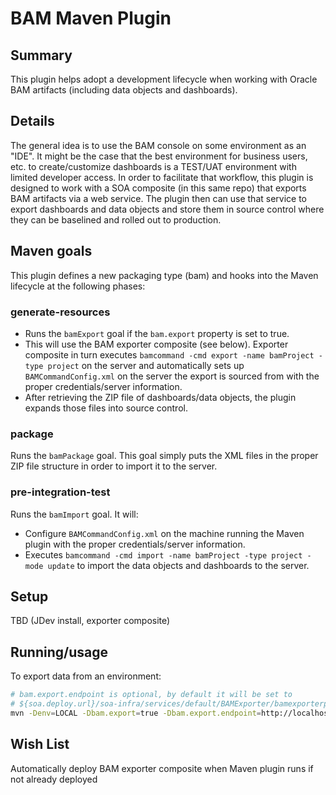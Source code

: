 # BAM Maven Plugin

## Summary

This plugin helps adopt a development lifecycle when working with Oracle BAM artifacts (including data objects and dashboards).

## Details

The general idea is to use the BAM console on some environment as an "IDE". It might be the case that the best environment for business users, etc. to create/customize dashboards is a TEST/UAT environment with limited developer access. In order to facilitate that workflow, this plugin is designed to work with a SOA composite (in this same repo) that exports BAM artifacts via a web service. The plugin then can use that service to export dashboards and data objects and store them in source control where they can be baselined and rolled out to production.

## Maven goals

This plugin defines a new packaging type (bam) and hooks into the Maven lifecycle at the following phases:

### generate-resources
* Runs the `bamExport` goal if the `bam.export` property is set to true.
* This will use the BAM exporter composite (see below). Exporter composite in turn executes `bamcommand -cmd export -name bamProject -type project` on the server and automatically sets up `BAMCommandConfig.xml` on the server the export is sourced from with the proper credentials/server information.
* After retrieving the ZIP file of dashboards/data objects, the plugin expands those files into source control.
### package
Runs the `bamPackage` goal. This goal simply puts the XML files in the proper ZIP file structure in order to import it to the server.
### pre-integration-test
Runs the `bamImport` goal. It will:
* Configure `BAMCommandConfig.xml` on the machine running the Maven plugin with the proper credentials/server information.
* Executes `bamcommand -cmd import -name bamProject -type project -mode update` to import the data objects and dashboards to the server.

## Setup

TBD (JDev install, exporter composite)

## Running/usage

To export data from an environment:
```bash
# bam.export.endpoint is optional, by default it will be set to
# ${soa.deploy.url}/soa-infra/services/default/BAMExporter/bamexporterprocess_client_ep
mvn -Denv=LOCAL -Dbam.export=true -Dbam.export.endpoint=http://localhost:8001/soa-infra/services/default/BAMExporter/bamexporterprocess_client_ep generate-resources
```

## Wish List

Automatically deploy BAM exporter composite when Maven plugin runs if not already deployed
